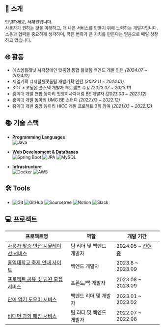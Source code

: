 
## 🧩 소개

안녕하세요, 서혜원입니다.  
사용자가 원하는 것을 이해하고, 더 나은 서비스를 만들기 위해 노력하는 개발자입니다.  
소통과 협력을 중요하게 생각하며, 작은 변화가 큰 가치를 만든다는 믿음으로 매일 성장하고 있습니다.

## 🌐 활동

- 에스엠플래닛 시각장애인 맞춤형 통합 플랫폼 백엔드 개발 인턴 *(2024.07 ~ 2024.12)*  
- 제일기획 디지털플랫폼팀 개발기획 인턴 *(2023.11 ~ 2024.01)*  
- KDT x 코딩온 풀스택 개발자 부트캠프 수강 *(2023.07 ~ 2023.11)*  
- 홍익대 개발 연합 동아리 멋쟁이사자처럼 BE 개발자 *(2023.03 ~ 2023.12)*  
- 홍익대 개발 동아리 UMC BE 스터디 *(2022.03 ~ 2022.12)*  
- 홍익대 개발 중앙 동아리 HICC 개발 프로젝트 3회 참여 *(2021.03 ~ 2022.12)*  

## 📚 기술 스택

- **Programming Languages**  
  ![Java](https://img.shields.io/badge/Java-007396?style=flat-square&logo=Java&logoColor=white)

- **Web Development & Databases**  
  ![Spring Boot](https://img.shields.io/badge/Spring_Boot-6DB33F?style=flat-square&logo=Spring&logoColor=white) 
  ![JPA](https://img.shields.io/badge/JPA-6DB33F?style=flat-square&logo=Hibernate&logoColor=white) 
  ![MySQL](https://img.shields.io/badge/MySQL-4479A1?style=flat-square&logo=MySQL&logoColor=white)

- **Infrastructure**  
  ![Docker](https://img.shields.io/badge/Docker-2496ED?style=flat-square&logo=Docker&logoColor=white) 
  ![AWS](https://img.shields.io/badge/AWS-FF9900?style=flat-square&logo=Amazon-AWS&logoColor=white)

## 🛠️ Tools

- 
   ![Git](https://img.shields.io/badge/Git-F05032?style=flat-square&logo=Git&logoColor=white) 
   ![GitHub](https://img.shields.io/badge/GitHub-181717?style=flat-square&logo=GitHub&logoColor=white) 
   ![Sourcetree](https://img.shields.io/badge/Sourcetree-0052CC?style=flat-square&logo=Atlassian&logoColor=white) 
   ![Notion](https://img.shields.io/badge/Notion-000000?style=flat-square&logo=Notion&logoColor=white) 
   ![Slack](https://img.shields.io/badge/Slack-4A154B?style=flat-square&logo=Slack&logoColor=white)


## 💻 프로젝트
                                       
   
   | 프로젝트명                                           | 역할                  | 개발 기간           |
   | ---------------------------------------------------- | --------------------- | ------------------- |
   | [사용자 맞춤 면접 시뮬레이션 서비스](https://github.com/Hongik-Graduate-Team/Backend) | 팀 리더 및 백엔드 개발자 | 2024.05 ~ [진행 중](https://namanba.site)      |
   | [홍익대학교 축제 안내 사이트](https://github.com/HongikUnivFestival/server-with-spring-boot)   | 백엔드 개발자          | 2023.8 ~ 2023.09   |
   | [프로젝트 공유 및 팀원 모집 서비스](https://github.com/JSHWJ/KDT-8-Coplearn)                  | 프론트/백 개발자       | 2023.08 ~ 2023.09   |
   | [단어 암기 도우미 서비스](https://github.com/HICC-Bootcamp/2023-forever-VocaAllday)           | 백엔드 리더 및 개발자  | 2023.01 ~ 2023.02   |
   | [비대면 과외 매칭 서비스](https://github.com/HICC-Bootcamp/2022-Justworkhard-tutorKING)       | 팀 리더 및 백엔드 개발자 | 2022.07 ~ 2022.08   |







